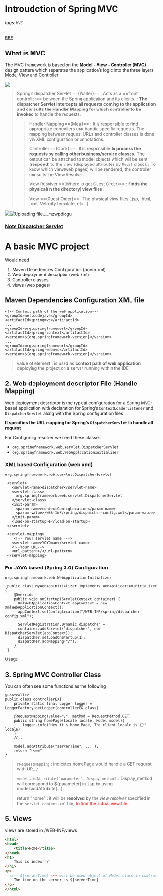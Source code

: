 # Introudction of Spring MVC

###### tags: `MVC`

[REF](https://www.codejava.net/frameworks/spring/spring-mvc-beginner-tutorial-with-spring-tool-suite-ide#AboutSpringMVC)

## What is MVC

The MVC framework is based on the **Model - View - Controller (MVC)** design pattern which separates the application’s logic into the three layers Mode, View and Controller

![](https://i.imgur.com/amuWjEq.png)

>Spring’s dispatcher Servlet ==(Waiter)==
> : Acts as a ==front controller== between the Spring application and its clients. 
> : **The dispatcher Servlet intercepts all requests coming to the application and consults the Handler Mapping for which controller to be invoked** to handle the requests.
>> Handler Mapping ==(Meal)==
>> : It is responsible to find appropriate controllers that handle specific requests. 
>> The mapping between request URLs and controller classes is done via XML configuration or annotations.
>> 
>> Controller ==(Cook)==
>> : It is responsible **to process the requests by calling other business/service classes.** 
>> The output can be attached to model objects which will be sent (**respond**) to the view (displayed attributes by `Model` class). 
>> : To know which view(web pages) will be rendered, the controller consults the View Resolver.
>> 
>> View Resolver ==(Where to get Guest Order)==
>> : **Finds the physical(in the directory) view files** .
>> 
>> View ==(Guest Order)==
>> : The physical view files (.jsp, .html, ,xml, Velocity template, etc...)  


![](https://i.imgur.com/aoh0v6b.png)![Uploading file..._mzwpdiogu]()


### [Note Dispatcher Servlet](/3Mhn1IeiT8uFrsZU0Ln0bg)


# A basic MVC project 

Would need 
1. Maven Depedencies Configuration (poem.xml)
2. Web depolyment descriptor (web.xml)
3. Controller classes
4. views (web pages)


## Maven Dependencies Configuration XML file 
```xml=
<!-- Context path of the web application-->
<groupId>net.codejava</groupId>
<artifactId>springmvc</artifactId>
...
<groupId>org.springframework</groupId>
<artifactId>spring-context</artifactId>
<version>${org.springframework-version}</version>
...
<groupId>org.springframework</groupId>
<artifactId>spring-webmvc</artifactId>
<version>${org.springframework-version}</version>
```
> value of <artifactId> element </artifactId> 
> : is used as **context path of web application** deploying the project on a server running within the IDE

## 2. Web deployment descriptor File (Handle Mapping)

Web deployment descriptor is the typical configuration for a Spring MVC-based application with declaration for Spring’s `ContextLoaderListener` and
`DispatcherServlet` along with the Spring configuration files 

**It specifies the URL mapping for Spring’s `DispatcherServlet` to handle all request**


For Configuring resolver we need these classes
- `org.springframework.web.servlet.DispatcherServlet`
- `org.springframework.web.WebApplicationInitializer`
### XML based Configuration (web.xml)
`org.springframework.web.servlet.DispatcherServlet`
```xml=
 <servlet>
   <servlet-name>dispatcher</servlet-name>
   <servlet-class>
     org.springframework.web.servlet.DispatcherServlet
   </servlet-class>
   <init-param>
     <param-name>contextConfigLocation</param-name>
     <param-value>/WEB-INF/spring/dispatcher-config.xml</param-value>
   </init-param>
   <load-on-startup>1</load-on-startup>
 </servlet>

 <servlet-mapping>
    <!-- Your servlet name --->
   <servlet-name>YOYOman</servlet-name>
   <!--Your URL-->
   <url-pattern>/</url-pattern>
 </servlet-mapping>
```

### For JAVA based (Spring 3.0) Configuration
`org.springframework.web.WebApplicationInitializer`
```java=
 public class MyWebAppInitializer implements WebApplicationInitializer {
    @Override
    public void onStartup(ServletContext container) {
      XmlWebApplicationContext appContext = new XmlWebApplicationContext();
      appContext.setConfigLocation("/WEB-INF/spring/dispatcher-config.xml");

      ServletRegistration.Dynamic dispatcher =
      container.addServlet("dispatcher", new DispatcherServlet(appContext));
      dispatcher.setLoadOnStartup(1);
      dispatcher.addMapping("/");
    }
 }
```



[Usage](https://docs.spring.io/spring-framework/docs/current/javadoc-api/org/springframework/web/WebApplicationInitializer.html)

## 3. Spring MVC Controller Class


You can often see some functions as the following
```java=
@Controller
public class controllerEX{
    private static final Logger logger = LoggerFactory.getLogger(controllerEX.class)
    
    @RequestMapping(value="/", method = RequestMethod.GET)
    public string homePage(Locale locale, Model model){
        logger.info("Hey it's home Page, The client locale is {}", locale)
    }
    //..
    
    model.addAttribute("serverTime", ... );
    return "home"
}
```
> `@RequestMapping` 
> : indicates homePage would handle a GET request with URL `/`
> 
> `model.addAttribute("parameter", Dispay_method)`
> : Display_method will correspond to  ${parameter} in .jsp by using model.addAttribute(...)
>
> return "home"
> : it will be **resolved** by the *view resolver* specified in the `servlet-context.xml` file, <font color=red>to find the actual view file</font>
## 5. Views 

views are stored in /WEB-INF/views

```html
<html>
<head>
    <title>Home</title>
</head>
<h1>
    This is index `/`
</h1>
<p>
  <!-- ${serverTime} <-- will be used object of Model class in controller class-->
    The time on the server is ${serverTime}
</p>
</html>
```
